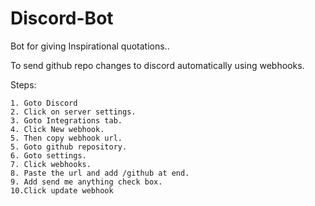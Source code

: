 # Discord-Bot
Bot for giving Inspirational quotations..

To send github repo changes to discord automatically using webhooks.

Steps: 

    1. Goto Discord
    2. Click on server settings.
    3. Goto Integrations tab.
    4. Click New webhook.
    5. Then copy webhook url.
    5. Goto github repository.
    6. Goto settings.
    7. Click webhooks.
    8. Paste the url and add /github at end.
    9. Add send me anything check box.
    10.Click update webhook

